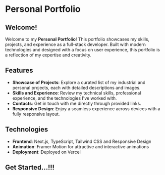 # Personal Portfolio

## Welcome!

Welcome to my **Personal Portfolio**! This portfolio showcases my skills, projects, and experience as a full-stack developer. Built with modern technologies and designed with a focus on user experience, this portfolio is a reflection of my expertise and creativity.

## Features

- **Showcase of Projects**: Explore a curated list of my industrial and personal projects, each with detailed descriptions and images.
- **Skills and Experience**: Review my technical skills, professional experience, and the technologies I've worked with.
- **Contacts**: Get in touch with me directly through provided links.
- **Responsive Design**: Enjoy a seamless experience across devices with a fully responsive layout.

## Technologies

- **Frontend**: Next.js, TypeScript, Tailwind CSS and Responsive Design
- **Animation**: Framer Motion for attractive and interactive animations
- **Deployment**: Deployed on Vercel

## Get Started...!!!
